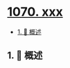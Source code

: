 # [1070. xxx](https://github.com/Tdahuyou/TNotes.leetcode/tree/main/notes/1070.%20xxx)

<!-- region:toc -->

- [1. 📝 概述](#1--概述)

<!-- endregion:toc -->

## 1. 📝 概述
